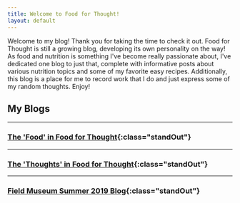 ```yaml
---
title: Welcome to Food for Thought!
layout: default
---
```


Welcome to my blog! Thank you for taking the time to check it out. Food for Thought is still a growing blog, developing its own personality on the way! As food and nutrition is something I've become really passionate about, I've dedicated one blog to just that, complete with informative posts about various nutrition topics and some of my favorite easy recipes. Additionally, this blog is a place for me to record work that I do and just express some of my random thoughts. Enjoy!

## My Blogs

---

### [The 'Food' in Food for Thought](food_in_food_for_thought/index.html){:class="standOut"}

---

### [The 'Thoughts' in Food for Thought](thoughts_in_food_for_thought/index.html){:class="standOut"}

---

### [Field Museum Summer 2019 Blog](field_museum_blog/index.html){:class="standOut"}